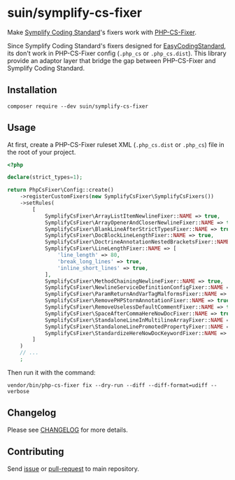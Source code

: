 # suin/symplify-cs-fixer

Make [Symplify Coding Standard]'s fixers work with [PHP-CS-Fixer].

[Symplify Coding Standard]: https://github.com/Symplify/CodingStandard
[PHP-CS-Fixer]: https://github.com/FriendsOfPHP/PHP-CS-Fixer

Since Symplify Coding Standard's fixers designed for [EasyCodingStandard], its don't work in PHP-CS-Fixer config (`.php_cs` or `.php_cs.dist`). This library provide an adaptor layer that bridge the gap between PHP-CS-Fixer and Symplify Coding Standard.

[EasyCodingStandard]: https://github.com/Symplify/EasyCodingStandard

## Installation

```
composer require --dev suin/symplify-cs-fixer
```

## Usage

At first, create a PHP-CS-Fixer ruleset XML (`.php_cs.dist` or `.php_cs`) file in the root of your project.

```php
<?php

declare(strict_types=1);

return PhpCsFixer\Config::create()
    ->registerCustomFixers(new SymplifyCsFixer\SymplifyCsFixers())
    ->setRules(
        [
            SymplifyCsFixer\ArrayListItemNewlineFixer::NAME => true,
            SymplifyCsFixer\ArrayOpenerAndCloserNewlineFixer::NAME => true,
            SymplifyCsFixer\BlankLineAfterStrictTypesFixer::NAME => true,
            SymplifyCsFixer\DocBlockLineLengthFixer::NAME => true,
            SymplifyCsFixer\DoctrineAnnotationNestedBracketsFixer::NAME => true,
            SymplifyCsFixer\LineLengthFixer::NAME => [
                'line_length' => 80,
                'break_long_lines' => true,
                'inline_short_lines' => true,
            ],
            SymplifyCsFixer\MethodChainingNewlineFixer::NAME => true,
            SymplifyCsFixer\NewlineServiceDefinitionConfigFixer::NAME => true,
            SymplifyCsFixer\ParamReturnAndVarTagMalformsFixer::NAME => true,
            SymplifyCsFixer\RemovePHPStormAnnotationFixer::NAME => true,
            SymplifyCsFixer\RemoveUselessDefaultCommentFixer::NAME => true,
            SymplifyCsFixer\SpaceAfterCommaHereNowDocFixer::NAME => true,
            SymplifyCsFixer\StandaloneLineInMultilineArrayFixer::NAME => true,
            SymplifyCsFixer\StandaloneLinePromotedPropertyFixer::NAME => true,
            SymplifyCsFixer\StandardizeHereNowDocKeywordFixer::NAME => true,
        ]
    )
    // ...
    ;
```

Then run it with the command:

```
vendor/bin/php-cs-fixer fix --dry-run --diff --diff-format=udiff --verbose
```

## Changelog

Please see [CHANGELOG](https://github.com/suin/php/blob/master/CHANGELOG.md) for more details.

## Contributing

Send [issue](https://github.com/suin/php/issues) or [pull-request](https://github.com/suin/php/pulls) to main repository.
